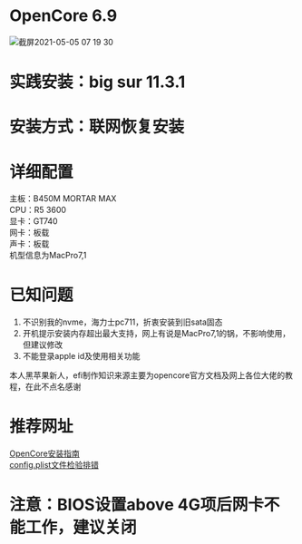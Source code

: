 # OpenCore 6.9  
![截屏2021-05-05 07 19 30](https://user-images.githubusercontent.com/23228895/117162608-82eb8d00-adf5-11eb-9d2e-eebbb6d2f0c4.png)  
# 实践安装：big sur 11.3.1  
# 安装方式：联网恢复安装  
# 详细配置  
主板：B450M MORTAR MAX  
CPU：R5 3600  
显卡：GT740  
网卡：板载  
声卡：板载  
机型信息为MacPro7,1  
# 已知问题  
1. 不识别我的nvme，海力士pc711，折衷安装到旧sata固态  
2. 开机提示安装内存超出最大支持，网上有说是MacPro7,1的锅，不影响使用，但建议修改  
3. 不能登录apple id及使用相关功能  

本人黑苹果新人，efi制作知识来源主要为opencore官方文档及网上各位大佬的教程，在此不点名感谢  

# 推荐网址  
[OpenCore安装指南](https://dortania.github.io/OpenCore-Install-Guide/prerequisites.html#prerequisites)  
[config.plist文件检验排错](https://opencore.slowgeek.com/)  

# 注意：BIOS设置above 4G项后网卡不能工作，建议关闭
